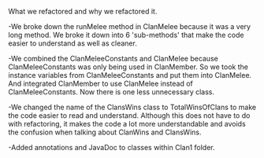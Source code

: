 What we refactored and why we refactored it.

-We broke down the runMelee method in ClanMelee because it was a very long method. 
We broke it down into 6 'sub-methods' that make the code easier to understand
as well as cleaner.

-We combined the ClanMeleeConstants and ClanMelee because ClanMeleeConstants was only being used 
in ClanMember. So we took the instance variables from ClanMeleeConstants and put them into ClanMelee.
And integrated ClanMember to use ClanMelee instead of ClanMeleeConstants. Now there is one less unnecessary class. 

-We changed the name of the ClansWins class to TotalWinsOfClans to make the code easier to read and understand.
Although this does not have to do with refactoring, it makes the code a lot more understandable and avoids the
confusion when talking about ClanWins and ClansWins.

-Added annotations and JavaDoc to classes within Clan1 folder. 